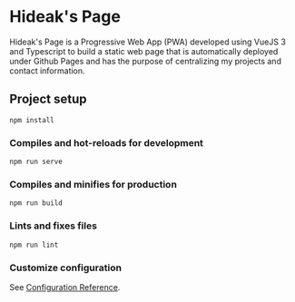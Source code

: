 # Hideak's Page

Hideak's Page is a Progressive Web App (PWA) developed using VueJS 3 and Typescript to build a static web page that is automatically deployed under Github Pages and has the purpose of centralizing my projects and contact information.

## Project setup

```
npm install
```

### Compiles and hot-reloads for development

```
npm run serve
```

### Compiles and minifies for production

```
npm run build
```

### Lints and fixes files

```
npm run lint
```

### Customize configuration

See [Configuration Reference](https://cli.vuejs.org/config/).
